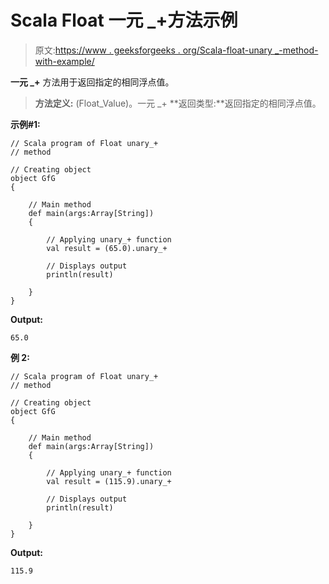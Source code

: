 # Scala Float 一元 _+方法示例

> 原文:[https://www . geeksforgeeks . org/Scala-float-unary _-method-with-example/](https://www.geeksforgeeks.org/scala-float-unary_-method-with-example/)

**一元 _+** 方法用于返回指定的相同浮点值。

> **方法定义:** (Float_Value)。一元 _+
> **返回类型:**返回指定的相同浮点值。

**示例#1:**

```
// Scala program of Float unary_+
// method

// Creating object
object GfG
{ 

    // Main method
    def main(args:Array[String])
    {

        // Applying unary_+ function
        val result = (65.0).unary_+

        // Displays output
        println(result)

    }
} 
```

**Output:**

```
65.0

```

**例 2:**

```
// Scala program of Float unary_+
// method

// Creating object
object GfG
{ 

    // Main method
    def main(args:Array[String])
    {

        // Applying unary_+ function
        val result = (115.9).unary_+

        // Displays output
        println(result)

    }
} 
```

**Output:**

```
115.9

```